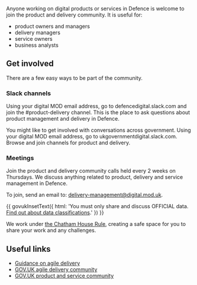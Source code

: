 Anyone working on digital products or services in Defence is welcome to join the product and delivery community. It is useful for:

- product owners and managers
- delivery managers
- service owners
- business analysts

## Get involved

There are a few easy ways to be part of the community.

### Slack channels

Using your digital MOD email address, go to defencedigital.slack.com and join the #product-delivery channel. This is the place to ask questions about product management and delivery in Defence.

You might like to get involved with conversations across government. Using your digital MOD email address, go to ukgovernmentdigital.slack.com. Browse and join channels for product and delivery.

### Meetings

Join the product and delivery community calls held every 2 weeks on Thursdays. We discuss anything related to product, delivery and service management in Defence.

To join, send an email to: [delivery-management@digital.mod.uk](mailto:delivery-management@digital.mod.uk).

{{ govukInsetText({
  html: 'You must only share and discuss OFFICIAL data. <a href="#0">Find out about data classifications</a>.'
}) }}

We work under [the Chatham House Rule](https://www.chathamhouse.org/about-us/chatham-house-rule?gclid=CjwKCAjwkYGVBhArEiwA4sZLuK5u_XCJRH7ClZyiXlhtQLMleAKX6CZ3Ka8cuQ1hr70AfK95tVehOhoCP5wQAvD_BwE), creating a safe space for you to share your work and any challenges.

## Useful links

- [Guidance on agile delivery](https://www.gov.uk/service-manual/agile-delivery)
- [GOV.UK agile delivery community](https://www.gov.uk/service-manual/communities/agile-delivery-community)
- [GOV.UK product and service community](https://www.gov.uk/service-manual/communities/product-and-service-community)